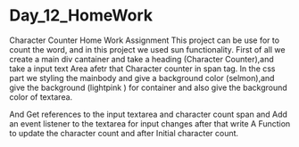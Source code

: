 # Day_12_HomeWork
Character Counter Home Work   Assignment
This project can be use for to count the word, and in this project we used sun functionality.
First of all we create a main div cantainer and take a heading (Character Counter),and take a input text Area
afetr that Character counter in span tag.
In the css part we styling the mainbody and give a background color (selmon),and  give the background (lightpink ) for container
and also give the background color of textarea.

And Get references to the input textarea and character count span and 
Add an event listener to the textarea for input changes after that write 
A Function to update the character count and after Initial character count.

